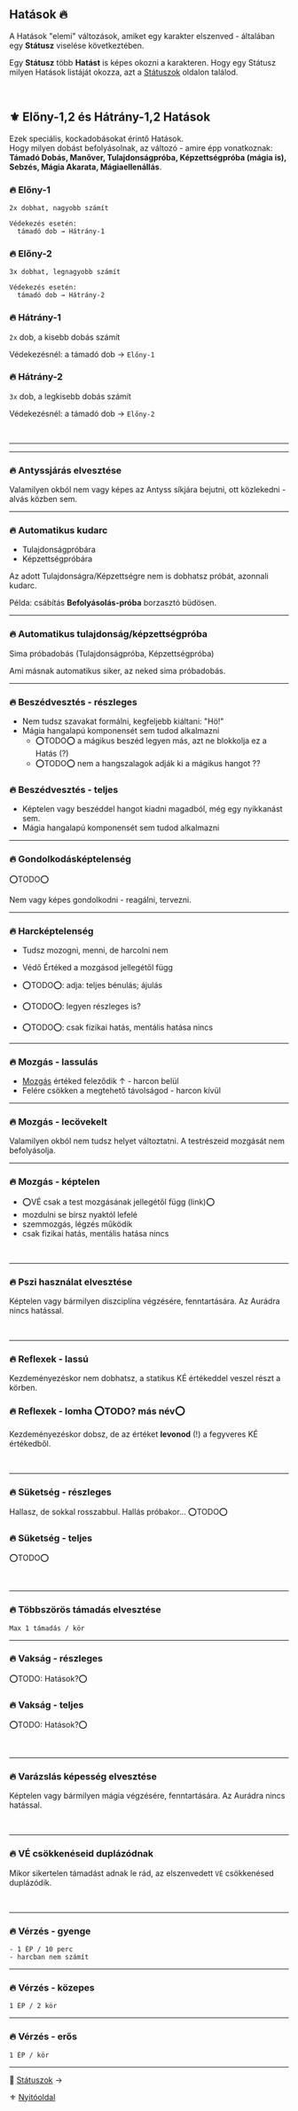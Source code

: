 ## Hatások 🔥

A Hatások "elemi" változások, amiket egy karakter elszenved - általában egy **Státusz** viselése következtében.

Egy **Státusz** több **Hatást** is képes okozni a karakteren.  Hogy egy Státusz milyen Hatások listáját okozza, azt a [Státuszok](082_statuszok.md) oldalon találod.

<br />

## ⚜️ Előny-1,2 és Hátrány-1,2 Hatások

Ezek speciális, kockadobásokat érintő Hatások.\
Hogy milyen dobást befolyásolnak, az változó - amire épp vonatkoznak:\
**Támadó Dobás, Manőver, Tulajdonságpróba, Képzettségpróba (mágia is), Sebzés, Mágia Akarata, Mágiaellenállás**.

### 🔥 Előny-1

```
2x dobhat, nagyobb számít

Védekezés esetén:
  támadó dob → Hátrány-1
```

### 🔥 Előny-2

```
3x dobhat, legnagyobb számít

Védekezés esetén:
  támadó dob → Hátrány-2
```

### 🔥 Hátrány-1

`2x` dob, a kisebb dobás számít

Védekezésnél: a támadó dob → `Előny-1`

### 🔥 Hátrány-2

`3x` dob, a legkisebb dobás számít

Védekezésnél: a támadó dob → `Előny-2`

<br />

---
---
### 🔥 Antyssjárás elvesztése

Valamilyen okból nem vagy képes az Antyss síkjára bejutni, ott közlekedni - alvás közben sem.

---
### 🔥 Automatikus kudarc

- Tulajdonságpróbára
- Képzettségpróbára

Az adott Tulajdonságra/Képzettségre nem is dobhatsz próbát, azonnali kudarc.

Példa: csábítás **Befolyásolás-próba** borzasztó büdösen.

---
### 🔥 Automatikus tulajdonság/képzettségpróba

Sima próbadobás (Tulajdonságpróba, Képzettségpróba)

Ami másnak automatikus siker, az neked sima próbadobás.

---
### 🔥 Beszédvesztés -  részleges

- Nem tudsz szavakat formálni, kegfeljebb kiáltani: "Hö!"
- Mágia hangalapú komponensét sem tudod alkalmazni
    - ⭕TODO⭕ a mágikus beszéd legyen más, azt ne blokkolja ez a Hatás (?)
    - ⭕TODO⭕ nem a hangszalagok adják ki a mágikus hangot ??

### 🔥 Beszédvesztés - teljes

- Képtelen vagy beszéddel hangot kiadni magadból, még egy nyikkanást sem.
- Mágia hangalapú komponensét sem tudod alkalmazni

---
### 🔥 Gondolkodásképtelenség

⭕TODO⭕

Nem vagy képes gondolkodni - reagálni, tervezni.

---
### 🔥 Harcképtelenség

- Tudsz mozogni, menni, de harcolni nem
- Védő Értéked a mozgásod jellegétől függ

- ⭕TODO⭕: adja: teljes bénulás; ájulás
- ⭕TODO⭕: legyen részleges is?
- ⭕TODO⭕: csak fizikai hatás, mentális hatása nincs

---
### 🔥 Mozgás - lassulás

- [Mozgás](063_05_mozgas_harc_kozben.md) értéked feleződik ↑ - harcon belül
- Felére csökken a megtehető távolságod - harcon kívül

---
### 🔥 Mozgás - lecövekelt

Valamilyen okból nem tudsz helyet változtatni. A testrészeid mozgását nem befolyásolja.

---
### 🔥 Mozgás - képtelen

- ⭕VÉ csak a test mozgásának jellegétől függ (link)⭕
- mozdulni se bírsz nyaktól lefelé
- szemmozgás, légzés működik
- csak fizikai hatás, mentális hatása nincs

<br />

---
### 🔥 Pszi használat elvesztése

Képtelen vagy bármilyen diszciplína végzésére, fenntartására. Az Aurádra nincs hatással.

<br />

---
### 🔥 Reflexek - lassú

Kezdeményezéskor nem dobhatsz, a statikus KÉ értékeddel veszel részt a körben.

### 🔥 Reflexek - lomha ⭕TODO? más név⭕

Kezdeményezéskor dobsz, de az értéket **levonod** (!) a fegyveres KÉ értékedből.

<br />

---
### 🔥 Süketség - részleges

Hallasz, de sokkal rosszabbul. Hallás próbakor... ⭕TODO⭕

### 🔥 Süketség - teljes

⭕TODO⭕

<br />

---
### 🔥 Többszörös támadás elvesztése

```
Max 1 támadás / kör
```

---
### 🔥 Vakság - részleges

⭕TODO: Hatások?⭕

### 🔥 Vakság - teljes

⭕TODO: Hatások?⭕

<br />

---
### 🔥 Varázslás képesség elvesztése

Képtelen vagy bármilyen mágia végzésére, fenntartására. Az Aurádra nincs hatással.

<br />

---
### 🔥 VÉ csökkenéseid duplázódnak

Mikor sikertelen támadást adnak le rád, az elszenvedett `VÉ` csökkenésed duplázódik.

<br />

---
### 🔥 Vérzés - gyenge
  
```
- 1 ÉP / 10 perc
- harcban nem számít
```

---
### 🔥 Vérzés - közepes

```
1 ÉP / 2 kör
```

---
### 🔥 Vérzés - erős

```
1 ÉP / kör
```

---

🔗 [Státuszok](082_statuszok.md) →

⚜️ [Nyitóoldal](start.md#8-hat%C3%A1sok-%C3%A9s-st%C3%A1tuszok)
